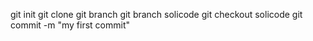 git init
git clone 
git branch
git branch solicode
git checkout solicode
git commit -m "my first commit"